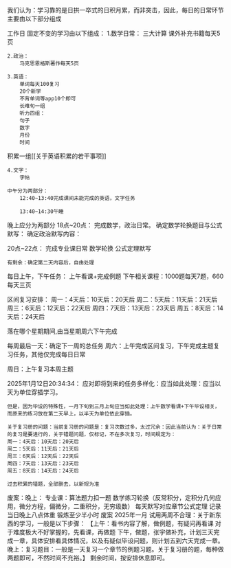 我们认为：学习靠的是日拱一卒式的日积月累，而非突击，因此，每日的日常环节主要由以下部分组成

工作日 固定不变的学习由以下组成：
	1.数学日常：
		三大计算
		课外补充书籍每天5页
	
	2.政治：
		马克思恩格斯著作每天5页
	
	3.英语：
		单词每天100复习
		20个新学
		不背单词等app10个即可
		长难句一组
		听力四组：
		句子
		数字
		月份
		时间
积累一组[[关于英语积累的若干事项]]
	
	4.文字：
		字帖
	
	中午分为两部分：
		12:40~13:40完成课间未能完成的英语，文字任务
		
		13:40~14:30午睡
	
	
晚上应分为两部分
18点~20点：
			完成数学，政治日常。
			确定数学轮换题目与公式默写：
			确定政治默写内容：
		
20点~22点：
			完成专业课日常
			数学轮换
			公式定理默写
		
	有剩余：确定第二天内容后，自由处理
	

每日上午，下午任务：
上午看课+完成例题
下午相关课程：1000题每天7题，660每天三页

区间复习安排：
周一：4天后：10天后：20天后
周二：5天后：11天后：21天后
周三：6天后：12天后：22天后
周四：7天后：13天后：23天后
周五：8天后：14天后：24天后

落在哪个星期期间,由当星期周六下午完成




每周最后一天：确定下一周的总任务
周六：上午完成区间复习，下午完成主题复习任务，其他仅完成每日日常

周日：上午复习本周主题




2025年1月12日20:34:34：
	应对即将到来的任务多样化：应当如此处理：应当以天为单位穿插学习。
	
	但是，因为毕设的特殊性，一月下旬到三月上旬应当如此处理：上午数学看课+下午毕设相关，而原来的练习放在第二天早上，以半天为单位依此穿插。
	
	关于复习册的问题：当前复习册的问题是：复习次数过多，太过冗余：因此当前认为：关于日常的复习是要进行的，关于错题问题，仅标记，不在多次复习，时间规定为：
	周一：4天后：10天后：20天后
	周二：5天后：11天后：21天后
	周三：6天后：12天后：22天后
	周四：7天后：13天后：23天后
	周五：8天后：14天后：24天后
	
	过去积累的错题，全部删去，以新规为准

废案：晚上：
	专业课：算法题力扣一题
	数学练习轮换（反常积分，定积分几何应用，微分方程，偏微分，二重积分，无穷级数）
	每天默写对应章节公式定理
	记录当日晚上八点体重
	锻炼至少半小时
废案 2025年一月 试用两周不合理：关于新东西的学习，一般是以下步骤：
	【上午：看书内容了解，做例题，有疑问再看课
	对于难度极大不好掌握的，先看课，再做题
	下午，做题，张宇做补充，计划三天完成一章，具体安排看具体情况，以及有疑似毕设问题，则计划五到六天完成一章。
	晚上：复习题目：一般是一天复习一个章节的例题习题。关于复习册的题，每种做两题即可，不然时间不充裕。】
	剩余时间，按安排休息即可。




